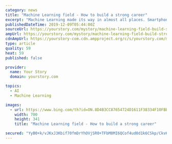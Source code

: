 ```yaml
---
category: news
title: "Machine Learning field - How to build a strong career"
excerpt: "Machine Learning made its way in almost all places. Smartphone apps making our life smarter, Marketing campaigns working like charm, or the virtual personal assistant playing your favorite song and what not? Machine Learning Field Machine Learning, a popular application of Artificial Intelligence, is exploding each minute and proving its ..."
publishedDateTime: 2019-12-09T05:44:00Z
sourceUrl: https://yourstory.com/mystory/machine-learning-field-build-strong-career
ampUrl: https://yourstory.com/mystory/machine-learning-field-build-strong-career/amp
cdnAmpUrl: https://yourstory-com.cdn.ampproject.org/c/s/yourstory.com/mystory/machine-learning-field-build-strong-career/amp
type: article
quality: 59
heat: 59
published: false

provider:
  name: Your Story
  domain: yourstory.com

topics:
  - AI
  - Machine Learning

images:
  - url: https://www.bing.com/th?id=ON.8D4B3CC87654724D1611F38334F10FBB
    width: 700
    height: 341
    title: "Machine Learning field - How to build a strong career"

secured: "YyB0+k/vJKxJ3Kbif70fmDrYhOVjSR0+TFbM8MI6QCof4ud0d1k6CSkp/CkvKJ42FkkR19fByVp90H2Lt82KulnZeg+PeURRdpMakUs5rzC/f/7l1KtRrSnfISLKDdVAY9UepacFDXukaJRWJRXa+B7GrdlLsevP24QrizxW+fYwq71GEKc7QJtDYVAdNpDwteSuDUWs8XzkekgrrosP46AqSUXfTNyaFa16Tj4dy7McxhlcZ/QucnK+m396UHevuRMZf6ghhMd5tIqTEZJoBg==;e/4WRX0KsSSuwkaoly/18Q=="
---
```


